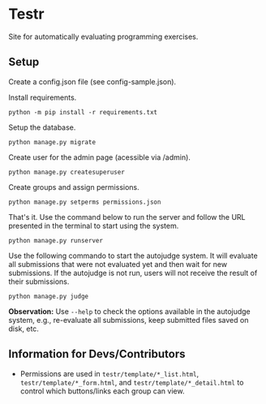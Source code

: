 
# Testr

Site for automatically evaluating programming exercises.

## Setup 

Create a config.json file (see config-sample.json).

Install requirements.

```
python -m pip install -r requirements.txt 
```

Setup the database. 

```
python manage.py migrate
```

Create user for the admin page (acessible via /admin).

```
python manage.py createsuperuser
```

Create groups and assign permissions.

```
python manage.py setperms permissions.json
```

That's it. Use the command below to run the server and follow the URL presented 
in the terminal to start using the system. 

```
python manage.py runserver
```

Use the following commando to start the autojudge system. It will evaluate all
submissions that were not evaluated yet and then wait for new submissions. If 
the autojudge is not run, users will not receive the result of their submissions.

```
python manage.py judge
```

**Observation:** Use ```--help```  to check the options available in the autojudge system, e.g., re-evaluate all submissions, keep submitted files saved on disk, etc.


## Information for Devs/Contributors

- Permissions are used in ```testr/template/*_list.html```, ```testr/template/*_form.html```, and ```testr/template/*_detail.html``` to control which buttons/links each group can view.


